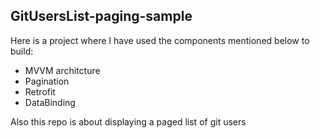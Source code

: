 ## GitUsersList-paging-sample
Here is a project where I have used the components mentioned below to build:
- MVVM architcture
- Pagination
- Retrofit
- DataBinding

Also this repo is about displaying a paged list of git users
